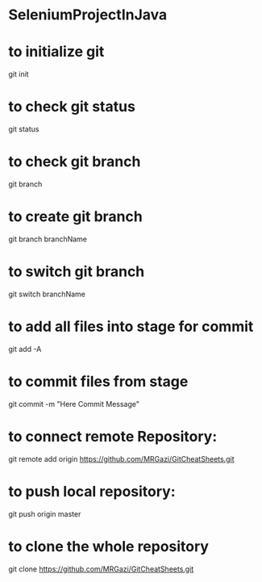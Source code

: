 # SeleniumProjectInJava

# to initialize git
git init

# to check git status
git status

# to check git branch
git branch

# to create git branch
git branch branchName

# to switch git branch
git switch branchName

# to add all files into stage for commit
git add -A

# to commit files from stage
git commit -m "Here Commit Message"

# to connect remote Repository:
git remote add origin https://github.com/MRGazi/GitCheatSheets.git

# to push local repository:
git push origin master

# to clone the whole repository
git clone https://github.com/MRGazi/GitCheatSheets.git
